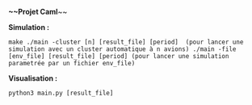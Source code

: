 **~~Projet Caml**~~

**Simulation :**

`make
./main -cluster [n] [result_file] [period]  (pour lancer une simulation avec un cluster automatique à n avions)
./main -file [env_file] [result_file] [period] (pour lancer une simulation parametrée par un fichier env_file)
`

**Visualisation :**

`python3 main.py [result_file]`